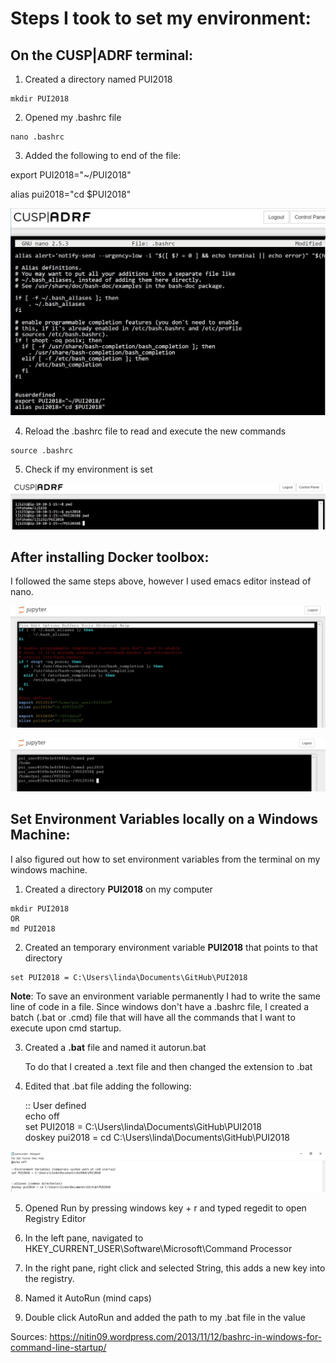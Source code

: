 # Steps I took to set my environment:

## On the CUSP|ADRF terminal:

1. Created a directory named PUI2018
```
mkdir PUI2018
```
2. Opened my .bashrc file
```
nano .bashrc
```
3. Added the following to end of the file:

export PUI2018="~/PUI2018"

alias pui2018="cd $PUI2018"

![Alt text](../HW1_lj1232/images/ADRF_ljaber_.bashrc.JPG ".bashrc file")

4. Reload the .bashrc file to read and execute the new commands

```
source .bashrc
```
5. Check if my environment is set

![Alt text](../HW1_lj1232/images/ADRF_set%20_env.JPG "terminal")

## After installing Docker toolbox:

I followed the same steps above, however I used emacs editor instead of nano.

![Alt text](../HW1_lj1232/images/docker_.bashrc.JPG "docker .bashrc")

![Alt text](../HW1_lj1232/images/docker_set_env.JPG "terminal")

## Set Environment Variables locally on a Windows Machine:

I also figured out how to set environment variables from the terminal on my windows machine.

1. Created a directory **PUI2018** on my computer 
```
mkdir PUI2018 
OR 
md PUI2018 
```
2. Created an temporary environment variable **PUI2018** that points to that directory
```
set PUI2018 = C:\Users\linda\Documents\GitHub\PUI2018
```

**Note**: To save an environment variable permanently I had to write the same line of code in a file. Since windows don't have a .bashrc file, I created a batch (.bat or .cmd) file that will have all the commands that I want to execute upon cmd startup.

3. Created a **.bat** file and named it autorun.bat

   To do that I created a .text file and then changed the extension to .bat

4. Edited that .bat file adding the following:

   :: User defined  
   echo off  
   set PUI2018 = C:\Users\linda\Documents\GitHub\PUI2018  
   doskey pui2018 = cd C:\Users\linda\Documents\GitHub\PUI2018

![Alt text](../HW1_lj1232/images/local_machine_ljaber_.bat.jpg ".bat file")
    
5. Opened Run by pressing windows key + r and typed regedit to open Registry Editor

6. In the left pane, navigated to HKEY_CURRENT_USER\Software\Microsoft\Command Processor

7. In the right pane, right click and selected String, this adds a new key into the registry.

8. Named it AutoRun (mind caps)

9. Double click AutoRun and added the path to my .bat file in the value 


Sources: https://nitin09.wordpress.com/2013/11/12/bashrc-in-windows-for-command-line-startup/
    
    
      
    
